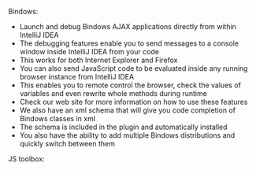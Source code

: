 
Bindows:

* Launch and debug Bindows AJAX applications directly from within IntelliJ IDEA
* The debugging features enable you to send messages to a console window inside IntelliJ IDEA from your code
* This works for both Internet Explorer and Firefox
* You can also send JavaScript code to be evaluated inside any running browser instance from IntelliJ IDEA
* This enables you to remote control the browser, check the values of variables and even rewrite whole methods during runtime
* Check our web site for more information on how to use these features
* We also have an xml schema that will give you code completion of Bindows classes in xml
* The schema is included in the plugin and automatically installed
* You also have the ability to add multiple Bindows distributions and quickly switch between them


JS toolbox: